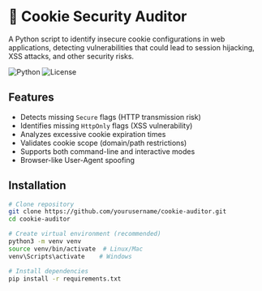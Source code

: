 # 🍪 Cookie Security Auditor

A Python script to identify insecure cookie configurations in web applications, detecting vulnerabilities that could lead to session hijacking, XSS attacks, and other security risks.

![Python](https://img.shields.io/badge/python-3.8%2B-blue)
![License](https://img.shields.io/badge/license-MIT-green)

## Features
- Detects missing `Secure` flags (HTTP transmission risk)
- Identifies missing `HttpOnly` flags (XSS vulnerability)
- Analyzes excessive cookie expiration times
- Validates cookie scope (domain/path restrictions)
- Supports both command-line and interactive modes
- Browser-like User-Agent spoofing

## Installation
```bash
# Clone repository
git clone https://github.com/yourusername/cookie-auditor.git
cd cookie-auditor

# Create virtual environment (recommended)
python3 -m venv venv
source venv/bin/activate  # Linux/Mac
venv\Scripts\activate    # Windows

# Install dependencies
pip install -r requirements.txt
